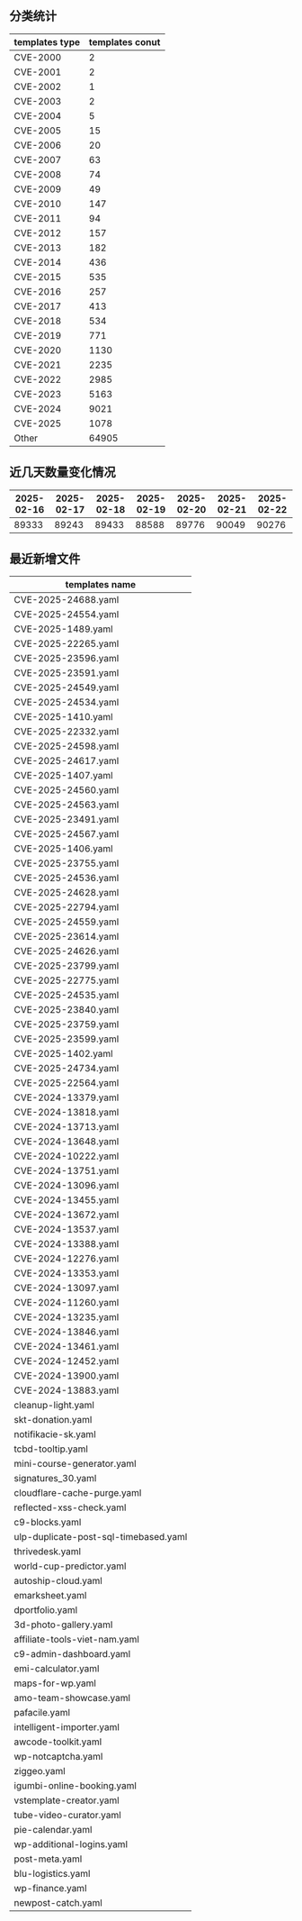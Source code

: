## 分类统计
| templates type | templates conut | 
| --- | --- |
| CVE-2000 | 2 |
| CVE-2001 | 2 |
| CVE-2002 | 1 |
| CVE-2003 | 2 |
| CVE-2004 | 5 |
| CVE-2005 | 15 |
| CVE-2006 | 20 |
| CVE-2007 | 63 |
| CVE-2008 | 74 |
| CVE-2009 | 49 |
| CVE-2010 | 147 |
| CVE-2011 | 94 |
| CVE-2012 | 157 |
| CVE-2013 | 182 |
| CVE-2014 | 436 |
| CVE-2015 | 535 |
| CVE-2016 | 257 |
| CVE-2017 | 413 |
| CVE-2018 | 534 |
| CVE-2019 | 771 |
| CVE-2020 | 1130 |
| CVE-2021 | 2235 |
| CVE-2022 | 2985 |
| CVE-2023 | 5163 |
| CVE-2024 | 9021 |
| CVE-2025 | 1078 |
| Other | 64905 |
## 近几天数量变化情况
|2025-02-16 | 2025-02-17 | 2025-02-18 | 2025-02-19 | 2025-02-20 | 2025-02-21 | 2025-02-22|
|--- | ------ | ------ | ------ | ------ | ------ | ---|
|89333 | 89243 | 89433 | 88588 | 89776 | 90049 | 90276|
## 最近新增文件
| templates name | 
| --- |
| CVE-2025-24688.yaml |
| CVE-2025-24554.yaml |
| CVE-2025-1489.yaml |
| CVE-2025-22265.yaml |
| CVE-2025-23596.yaml |
| CVE-2025-23591.yaml |
| CVE-2025-24549.yaml |
| CVE-2025-24534.yaml |
| CVE-2025-1410.yaml |
| CVE-2025-22332.yaml |
| CVE-2025-24598.yaml |
| CVE-2025-24617.yaml |
| CVE-2025-1407.yaml |
| CVE-2025-24560.yaml |
| CVE-2025-24563.yaml |
| CVE-2025-23491.yaml |
| CVE-2025-24567.yaml |
| CVE-2025-1406.yaml |
| CVE-2025-23755.yaml |
| CVE-2025-24536.yaml |
| CVE-2025-24628.yaml |
| CVE-2025-22794.yaml |
| CVE-2025-24559.yaml |
| CVE-2025-23614.yaml |
| CVE-2025-24626.yaml |
| CVE-2025-23799.yaml |
| CVE-2025-22775.yaml |
| CVE-2025-24535.yaml |
| CVE-2025-23840.yaml |
| CVE-2025-23759.yaml |
| CVE-2025-23599.yaml |
| CVE-2025-1402.yaml |
| CVE-2025-24734.yaml |
| CVE-2025-22564.yaml |
| CVE-2024-13379.yaml |
| CVE-2024-13818.yaml |
| CVE-2024-13713.yaml |
| CVE-2024-13648.yaml |
| CVE-2024-10222.yaml |
| CVE-2024-13751.yaml |
| CVE-2024-13096.yaml |
| CVE-2024-13455.yaml |
| CVE-2024-13672.yaml |
| CVE-2024-13537.yaml |
| CVE-2024-13388.yaml |
| CVE-2024-12276.yaml |
| CVE-2024-13353.yaml |
| CVE-2024-13097.yaml |
| CVE-2024-11260.yaml |
| CVE-2024-13235.yaml |
| CVE-2024-13846.yaml |
| CVE-2024-13461.yaml |
| CVE-2024-12452.yaml |
| CVE-2024-13900.yaml |
| CVE-2024-13883.yaml |
| cleanup-light.yaml |
| skt-donation.yaml |
| notifikacie-sk.yaml |
| tcbd-tooltip.yaml |
| mini-course-generator.yaml |
| signatures_30.yaml |
| cloudflare-cache-purge.yaml |
| reflected-xss-check.yaml |
| c9-blocks.yaml |
| ulp-duplicate-post-sql-timebased.yaml |
| thrivedesk.yaml |
| world-cup-predictor.yaml |
| autoship-cloud.yaml |
| emarksheet.yaml |
| dportfolio.yaml |
| 3d-photo-gallery.yaml |
| affiliate-tools-viet-nam.yaml |
| c9-admin-dashboard.yaml |
| emi-calculator.yaml |
| maps-for-wp.yaml |
| amo-team-showcase.yaml |
| pafacile.yaml |
| intelligent-importer.yaml |
| awcode-toolkit.yaml |
| wp-notcaptcha.yaml |
| ziggeo.yaml |
| igumbi-online-booking.yaml |
| vstemplate-creator.yaml |
| tube-video-curator.yaml |
| pie-calendar.yaml |
| wp-additional-logins.yaml |
| post-meta.yaml |
| blu-logistics.yaml |
| wp-finance.yaml |
| newpost-catch.yaml |
